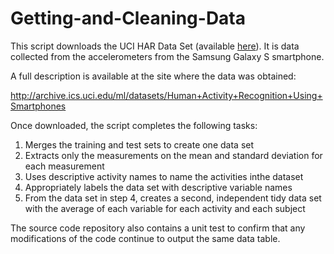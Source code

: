 # Getting-and-Cleaning-Data

This script downloads the UCI HAR Data Set (available 
[here](https://goo.gl/8Ges4M)). It is data  collected from the accelerometers 
from the Samsung Galaxy S smartphone. 

A full description is available at the site where the data was obtained: 

http://archive.ics.uci.edu/ml/datasets/Human+Activity+Recognition+Using+Smartphones 

Once downloaded, the script completes the following tasks:

1. Merges the training and test sets to create one data set
2. Extracts only the measurements on the mean and standard deviation 
for each measurement
3. Uses descriptive activity names to name the activities inthe dataset
4. Appropriately labels the data set with descriptive variable  names
5. From the data set in step 4, creates a second, independent tidy data set 
with the average of each variable for each activity and each subject

The source code repository also contains a unit test to confirm that any 
modifications of the code continue to output the same data table.